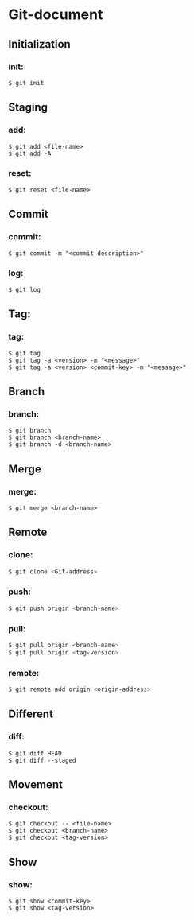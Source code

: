 # Git-document


## Initialization
### init:
```shell
$ git init
```


## Staging
### add:
```shell
$ git add <file-name>
$ git add -A
```
### reset:
```shell
$ git reset <file-name>
```

## Commit
### commit:
```shell
$ git commit -m "<commit description>"
```
### log:
```shell
$ git log
```

## Tag:
### tag:
```shell
$ git tag
$ git tag -a <version> -m "<message>"
$ git tag -a <version> <commit-key> -m "<message>"
```

## Branch
### branch:
```shell
$ git branch
$ git branch <branch-name>
$ git branch -d <branch-name>
```

## Merge
### merge:
```shell
$ git merge <branch-name>
```

## Remote
### clone:
```bash
$ git clone <Git-address>
```
### push:
```bash
$ git push origin <branch-name>
```
### pull:
```bash
$ git pull origin <branch-name>
$ git pull origin <tag-version>
```
### remote:
```bash
$ git remote add origin <origin-address>
```


## Different
### diff:
```shell
$ git diff HEAD
$ git diff --staged
```

## Movement
### checkout:
```shell
$ git checkout -- <file-name>
$ git checkout <branch-name>
$ git checkout <tag-version>
```

## Show
### show:
```shell
$ git show <commit-key>
$ git show <tag-version>
```
